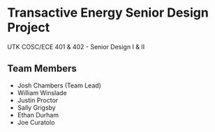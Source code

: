 # Transactive Energy Senior Design Project
UTK COSC/ECE 401 & 402 - Senior Design I & II
## Team Members
- Josh Chambers (Team Lead)
- William Winslade
- Justin Proctor
- Sally Grigsby
- Ethan Durham
- Joe Curatolo
